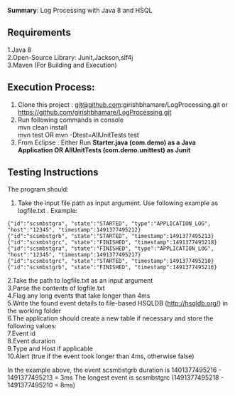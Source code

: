 **Summary**:
Log Processing with Java 8 and  HSQL 

Requirements
------------
1.Java 8 <br />
2.Open-Source Library: Junit,Jackson,slf4j <br />
3.Maven (For Building and Execution)

Execution Process:
-----------
1. Clone this project : git@github.com:girishbhamare/LogProcessing.git or https://github.com/girishbhamare/LogProcessing.git
2. Run following commands in console <br />
mvn clean install<br />
mvn test OR mvn -Dtest=AllUnitTests test <br />
3. From Eclipse : Either Run **Starter.java (com.demo) as a Java Application  OR AllUnitTests (com.demo.unittest) as Junit** 

Testing Instructions
--------------------

The program should:
1. Take the input file path as input argument. Use following example as logfile.txt
. Example:
```
{"id":"scsmbstgra", "state":"STARTED", "type":"APPLICATION_LOG",
"host":"12345", "timestamp":1491377495212}
{"id":"scsmbstgrb", "state":"STARTED", "timestamp":1491377495213}
{"id":"scsmbstgrc", "state":"FINISHED", "timestamp":1491377495218}
{"id":"scsmbstgra", "state":"FINISHED", "type":"APPLICATION_LOG",
"host":"12345", "timestamp":1491377495217}
{"id":"scsmbstgrc", "state":"STARTED", "timestamp":1491377495210}
{"id":"scsmbstgrb", "state":"FINISHED", "timestamp":1491377495216}
```
2.Take the path to logfile.txt as an input argument<br />
3.Parse the contents of logfile.txt <br />
4.Flag any long events that take longer than 4ms <br />
5.Write the found event details to file-based HSQLDB (http://hsqldb.org/) in the working folder <br />
6.The application should create a new table if necessary and store the following values: <br />
7.Event id <br />
8.Event duration <br />
9.Type and Host if applicable <br />
10.Alert (true if the event took longer than 4ms, otherwise false) <br />

In the example above, the event scsmbstgrb duration is 1401377495216 - 1491377495213 = 3ms
The longest event is scsmbstgrc (1491377495218 - 1491377495210 = 8ms)


